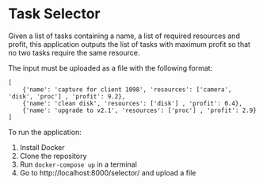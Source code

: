 # Task Selector

Given a list of tasks containing a name, a list of required resources and profit, this application outputs the list of tasks with maximum profit so that no two tasks require the same resource.

The input must be uploaded as a file with the following format:
```
[
    {'name': 'capture for client 1098', 'resources': ['camera', 'disk', 'proc'] , 'profit': 9.2},
    {'name': 'clean disk', 'resources': ['disk'] , 'profit': 0.4},
    {'name': 'upgrade to v2.1', 'resources': ['proc'] , 'profit': 2.9}
]
```

To run the application:
1. Install Docker
2. Clone the repository
3. Run `docker-compose up` in a terminal
4. Go to http://localhost:8000/selector/ and upload a file
